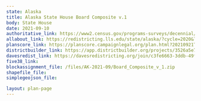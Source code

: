 ```yaml
---
state: Alaska
title: Alaska State House Board Composite v.1
body: State House
date: 2021-09-10
authoritative_link: https://www2.census.gov/programs-surveys/decennial/2020/data/01-Redistricting_File--PL_94-171/
allabout_link: https://redistricting.lls.edu/state/alaska/?cycle=2020&level=State%20Upper&startdate=
planscore_link: https://planscore.campaignlegal.org/plan.html?20210921T005945.614282522Z
districtbuilder_link: https://app.districtbuilder.org/projects/3526a5e7-d6d4-486f-8047-f2a07049b9e3
davesredist_link: https://davesredistricting.org/join/c3fe6663-3ddb-49f6-8817-e572b7900884
five38_link:
blockassignment_file: /files/AK-2021-09/Board_Composite_v_1.zip
shapefile_file:
simplegeojson_file:

layout: plan-page
---
```

